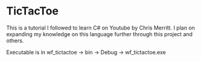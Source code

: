 # TicTacToe
This is a tutorial I followed to learn C# on Youtube by Chris Merritt. I plan on expanding my knowledge on this language further through this project and others.

Executable is in wf_tictactoe -> bin -> Debug -> wf_tictactoe.exe

